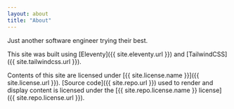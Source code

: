 ```yaml
---
layout: about
title: "About"
---
```


Just another software engineer trying their best.
<br/>

This site was built using [Eleventy]({{ site.eleventy.url }}) and [TailwindCSS]({{ site.tailwindcss.url }}).
<br/>

Contents of this site are licensed under [{{ site.license.name }}]({{ site.license.url }}).
[Source code]({{ site.repo.url }}) used to render and display content is licensed under the [{{ site.repo.license.name }} license]({{ site.repo.license.url }}).


